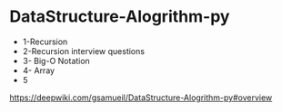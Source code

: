 # DataStructure-Alogrithm-py
* 1-Recursion
* 2-Recursion interview questions
* 3- Big-O Notation
* 4- Array
* 5

https://deepwiki.com/gsamueil/DataStructure-Alogrithm-py#overview
